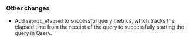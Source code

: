 ### Other changes

- Add `submit_elapsed` to successful query metrics, which tracks the elapsed time from the receipt of the query to successfully starting the query in Qserv.
